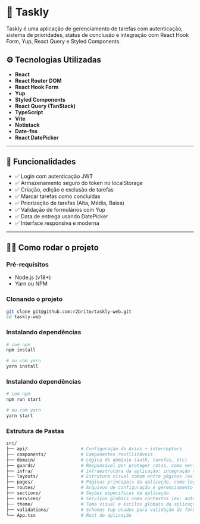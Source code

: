 # 🧩 Taskly

Taskly é uma aplicação de gerenciamento de tarefas com autenticação, sistema de prioridades, status de conclusão e integração com React Hook Form, Yup, React Query e Styled Components.

## ⚙️ Tecnologias Utilizadas

- **React**
- **React Router DOM**
- **React Hook Form**
- **Yup**
- **Styled Components**
- **React Query (TanStack)**
- **TypeScript**
- **Vite**
- **Notistack**
- **Date-fns**
- **React DatePicker**

---

## 🚀 Funcionalidades

- ✅ Login com autenticação JWT
- ✅ Armazenamento seguro do token no localStorage
- ✅ Criação, edição e exclusão de tarefas
- ✅ Marcar tarefas como concluídas
- ✅ Priorização de tarefas (Alta, Média, Baixa)
- ✅ Validação de formulários com Yup
- ✅ Data de entrega usando DatePicker
- ✅ Interface responsiva e moderna

---

## 🧑‍💻 Como rodar o projeto

### Pré-requisitos

- Node.js (v18+)
- Yarn ou NPM

### Clonando o projeto

```bash
git clone git@github.com:r2brito/taskly-web.git
cd taskly-web
```

### Instalando dependências

```bash
# com npm
npm install

# ou com yarn
yarn install
```

### Instalando dependências

```bash
# com npm
npm run start

# ou com yarn
yarn start
```

### Estrutura de Pastas

```bash
src/
├── api/                    # Configuração do Axios + interceptors
├── components/             # Componentes reutilizáveis
├── domain/                 # Lógica de domínio (auth, tarefas, etc)
├── guards/                 # Responsável por proteger rotas, como verificação de autenticação.
├── infra/                  # infraestrutura da aplicação: integração com libs como React Query, armazenamento, etc.
├── layouts/                # Estrutura visual comum entre páginas (ex: headers, sidebars, containers).
├── pages/                  # Páginas principais da aplicação, como login, cadastro e painel de tarefas.
├── routes/                 # Arquivos de configuração e gerenciamento de rotas.
├── sections/               # Seções especificas da aplicação.
├── services/               # Serviços globais como contextos (ex: autenticação, armazenamento).
├── theme/                  # Tema visual e estilos globais da aplicação usando styled-components.
├── validations/            # Schemas Yup usados para validação de formulários.
└── App.tsx                 # Root da aplicação
```
